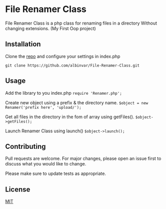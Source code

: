 # File Renamer Class

File Renamer Class is a php class for renaming files in a directory Without changing extensions. (My First Oop project)

## Installation

Clone the [repo](https://github.com/albinvar/File-Renamer-Class.git) and configure your settings in index.php

``` git clone https://github.com/albinvar/File-Renamer-Class.git ```

## Usage

Add the library to you index.php 
``` require 'Renamer.php'; ```

Create new object using a prefix & the directory name.
``` $object = new Renamer('prefix here', 'upload/'); ```

Get all files in the directory in the fom of array using getFiles().
``` $object->getFiles(); ```

Launch Renamer Class using launch()
``` $object->launch(); ```

## Contributing
Pull requests are welcome. For major changes, please open an issue first to discuss what you would like to change.

Please make sure to update tests as appropriate.

## License
[MIT](https://github.com/albinvar/File-Renamer-Class/blob/main/LICENSE)
